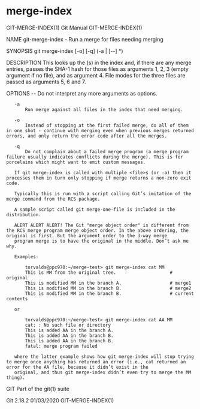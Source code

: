  # merge-index 
GIT-MERGE-INDEX(1)                                                                                Git Manual                                                                               GIT-MERGE-INDEX(1)

NAME
       git-merge-index - Run a merge for files needing merging

SYNOPSIS
       git merge-index [-o] [-q] <merge-program> (-a | [--] <file>*)

DESCRIPTION
       This looks up the <file>(s) in the index and, if there are any merge entries, passes the SHA-1 hash for those files as arguments 1, 2, 3 (empty argument if no file), and <file> as argument 4. File
       modes for the three files are passed as arguments 5, 6 and 7.

OPTIONS
       --
           Do not interpret any more arguments as options.

       -a
           Run merge against all files in the index that need merging.

       -o
           Instead of stopping at the first failed merge, do all of them in one shot - continue with merging even when previous merges returned errors, and only return the error code after all the merges.

       -q
           Do not complain about a failed merge program (a merge program failure usually indicates conflicts during the merge). This is for porcelains which might want to emit custom messages.

       If git merge-index is called with multiple <file>s (or -a) then it processes them in turn only stopping if merge returns a non-zero exit code.

       Typically this is run with a script calling Git’s imitation of the merge command from the RCS package.

       A sample script called git merge-one-file is included in the distribution.

       ALERT ALERT ALERT! The Git "merge object order" is different from the RCS merge program merge object order. In the above ordering, the original is first. But the argument order to the 3-way merge
       program merge is to have the original in the middle. Don’t ask me why.

       Examples:

           torvalds@ppc970:~/merge-test> git merge-index cat MM
           This is MM from the original tree.                    # original
           This is modified MM in the branch A.                  # merge1
           This is modified MM in the branch B.                  # merge2
           This is modified MM in the branch B.                  # current contents

       or

           torvalds@ppc970:~/merge-test> git merge-index cat AA MM
           cat: : No such file or directory
           This is added AA in the branch A.
           This is added AA in the branch B.
           This is added AA in the branch B.
           fatal: merge program failed

       where the latter example shows how git merge-index will stop trying to merge once anything has returned an error (i.e., cat returned an error for the AA file, because it didn’t exist in the
       original, and thus git merge-index didn’t even try to merge the MM thing).

GIT
       Part of the git(1) suite

Git 2.18.2                                                                                        01/03/2020                                                                               GIT-MERGE-INDEX(1)
